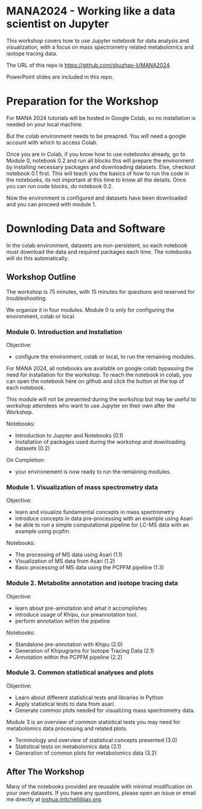 # MANA2024 - Working like a data scientist on Jupyter

This workshop covers how to use Jupyter notebook for data analysis and visualization, with a focus on mass spectrometry related metabolomics and isotope tracing data. 

The URL of this repo is https://github.com/shuzhao-li/MANA2024.

PowerPoint slides are included in this repo.

# Preparation for the Workshop

For MANA 2024 tutorials will be hosted in Google Colab, so no installation is needed on your local machine.

But the colab environment needs to be preapred. You will need a google account with which to access Colab. 

Once you are in Colab, if you know how to use notebooks already, go to Module 0, notebook 0.2 and run all blocks this will prepare the environment by installing necessary packages and downloading datasets. Else, checkout notebook 0.1 first. This will teach you the basics of how to run the code in the notebooks, its not important at this time to know all the details. Once you can run code blocks, do notebook 0.2.

Now the environment is configured and datasets have been downloaded and you can proceed with module 1.

# Downloding Data and Software

In the colab environment, datasets are non-persistent, so each notebook must download the data and required packages each time. The notebooks will do this automatically. 

## Workshop Outline

The workshop is 75 minutes, with 15 minutes for questions and reserved for troubleshooting. 

We organize it in four modules. Module 0 is only for configuring the environment, colab or local. 

### Module 0. Introduction and Installation

Objective: 
  - configure the environment, colab or local, to run the remaining modules. 

For MANA 2024, all notebooks are available on google colab bypassing the need for installation for the workshop. To reach the notebook in colab, you can open the notebook here on github and click the button at the top of each notebook. 

This module will not be presented during the workshop but may be useful to workshop attendees who want to use Jupyter on their own after the Workshop.

Notebooks:
  - Introduction to Jupyter and Notebooks (0.1)
  - Installation of packages used during the workshop and downloading datasets (0.2)

On Completion: 
  - your environement is now ready to run the remaining modules.

### Module 1. Visualization of mass spectrometry data

Objective:
  - learn and visualize fundamental concepts in mass spectrometry 
  - introduce concepts in data pre-processing with an example using Asari
  - be able to run a simple computational pipeline for LC-MS data with an example using pcpfm.

Notebooks:
  - The processing of MS data using Asari (1.1) 
  - Visualization of MS data from Asari (1.2)
  - Basic processing of MS data using the PCPFM pipeline (1.3)

### Module 2. Metabolite annotation and isotope tracing data

Objective:
  - learn about pre-annotation and what it accomplishes
  - introduce usage of Khipu, our preannotation tool.
  - perform annotation within the pipeline

Notebooks:
  - Standalone pre-annotation with Khipu (2.0)
  - Generation of Khipugrams for Isotope Tracing Data (2.1)
  - Annotation within the PCPFM pipeline (2.2)

### Module 3. Common statistical analyses and plots

Objective:
  - Learn about different statistical tests and libraries in Python
  - Apply statistical tests to data from asari.
  - Generate common plots needed for visualizing mass spectrometry data. 

Module 3 is an overview of common statistical tests you may need for metabolomics data processing and related plots.
  - Terminology and overview of statistical concepts presented (3.0)
  - Statistical tests on metabolomics data (3.1)
  - Generation of common plots for metabolomics data (3.2)

## After The Workshop

Many of the notebooks provided are reusable with minimal modification on your own datasets. If you have any questions, please open an issue or email me directly at joshua.mitchell@jax.org. 
